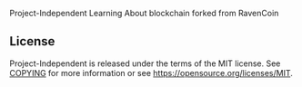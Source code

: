 
Project-Independent 
Learning About blockchain forked from RavenCoin

License
-------

Project-Independent is released under the terms of the MIT license. See [COPYING](COPYING) for more
information or see https://opensource.org/licenses/MIT.


